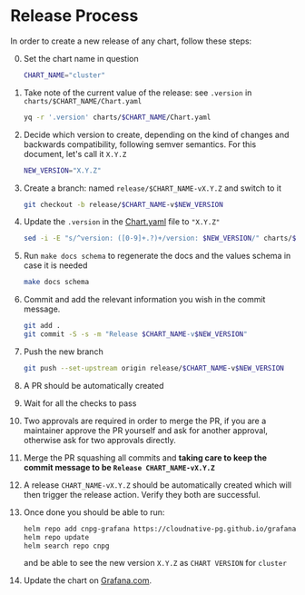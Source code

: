 Release Process
===============

In order to create a new release of any chart, follow these steps:

0. Set the chart name in question
    ```bash
    CHART_NAME="cluster"
    ```

1. Take note of the current value of the release: see `.version` in `charts/$CHART_NAME/Chart.yaml`
    ```bash
    yq -r '.version' charts/$CHART_NAME/Chart.yaml
    ```
2. Decide which version to create, depending on the kind of changes and backwards compatibility, following semver
   semantics. For this document, let's call it `X.Y.Z`
    ```bash
    NEW_VERSION="X.Y.Z"
    ```
3. Create a branch: named `release/$CHART_NAME-vX.Y.Z` and switch to it
    ```bash
    git checkout -b release/$CHART_NAME-v$NEW_VERSION
    ```
4. Update the `.version` in the [Chart.yaml](./charts/$CHART_NAME/Chart.yaml) file to `"X.Y.Z"`
    ```bash
    sed -i -E "s/^version: ([0-9]+.?)+/version: $NEW_VERSION/" charts/$CHART_NAME/Chart.yaml
    ```
5. Run `make docs schema` to regenerate the docs and the values schema in case it is needed
    ```bash
    make docs schema
    ```
6. Commit and add the relevant information you wish in the commit message.
    ```bash
    git add .
    git commit -S -s -m "Release $CHART_NAME-v$NEW_VERSION"
    ```
7. Push the new branch
    ```bash
    git push --set-upstream origin release/$CHART_NAME-v$NEW_VERSION
    ```
8. A PR should be automatically created
9. Wait for all the checks to pass
10. Two approvals are required in order to merge the PR, if you are a
    maintainer approve the PR yourself and ask for another approval, otherwise
    ask for two approvals directly.
11. Merge the PR squashing all commits and **taking care to keep the commit message to be `Release CHART_NAME-vX.Y.Z`**
12. A release `CHART_NAME-vX.Y.Z` should be automatically created which will then trigger the release action.
    Verify they both are successful.
13. Once done you should be able to run:
    ```bash
    helm repo add cnpg-grafana https://cloudnative-pg.github.io/grafana-dashboards
    helm repo update
    helm search repo cnpg
    ```
    and be able to see the new version `X.Y.Z` as `CHART VERSION` for `cluster`
14. Update the chart on [Grafana.com](https://grafana.com/orgs/cloudnativepg/dashboards/20417/edit).
